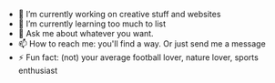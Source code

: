 - 🔭 I’m currently working on creative stuff and websites
- 🌱 I’m currently learning too much to list
- 💬 Ask me about whatever you want. 
- 📫 How to reach me: you'll find a way. Or just send me a message
- ⚡ Fun fact: (not) your average football lover, nature lover, sports enthusiast
